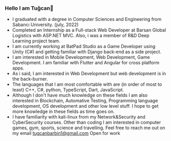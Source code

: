 ### Hello I am Tuğcan👋

- I graduated with a degree in Computer Sciences and Engineering from Sabancı University. (july, 2022)
- Completed an Internship as a Full-stack Web Developer at Barsan Global Logistics with ASP.NET MVC. 
Also, i was a member of R&D Deep Learning project team.
- I am currently working at BatPad Studio as a Game Developer using Unity (C#) and getting familiar with Django back-end as a side project.
- I am interested in Mobile Development, Web Development, Game Development. I am familiar with Flutter and Angular for cross platform apps.
- As i said, I am interested in Web Development but web development is in the back-burner.
- The languages that I am most comfortable with are (in order of most to least) C++, C#, python, TypeScript, Dart, JavaScript.
- Although I don't have much knowledge on these fields I am also interested in Blockchain, Automative Testing, Programming language development, OS development and other low level stuff. I hope to get more knowledge in these fields as time goes on.
- I have familiarity with kali-linux from my Network&Security and CyberSecurity courses.
Other than coding I am interested in computer games, gym, sports, science and travelling.
Feel free to reach me out on my email tugcanbarbin1@gmail.com
Open for work

<!--
**tugcanbarbin/tugcanbarbin** is a ✨ _special_ ✨ repository because its `README.md` (this file) appears on your GitHub profile.

Here are some ideas to get you started:

- 🔭 I’m currently working on ...
- 🌱 I’m currently learning ...
- 👯 I’m looking to collaborate on ...
- 🤔 I’m looking for help with ...
- 💬 Ask me about ...
- 📫 How to reach me: ...
- 😄 Pronouns: ...
- ⚡ Fun fact: ...
-->

